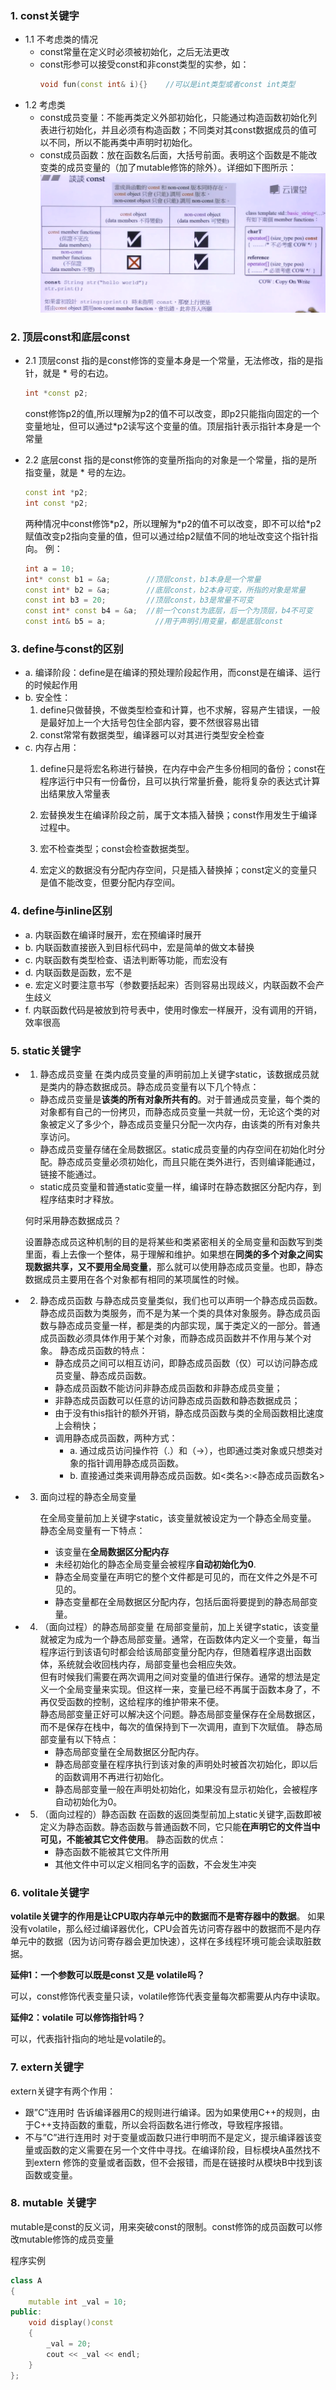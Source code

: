 ### 1. const关键字

+ 1.1 不考虑类的情况
    + const常量在定义时必须被初始化，之后无法更改
    + const形参可以接受const和非const类型的实参，如：
        ```cpp
        void fun(const int& i){}    //可以是int类型或者const int类型
        ```
+ 1.2 考虑类
    + const成员变量：不能再类定义外部初始化，只能通过构造函数初始化列表进行初始化，并且必须有构造函数；不同类对其const数据成员的值可以不同，所以不能再类中声明时初始化。
    + const成员函数：放在函数名后面，大括号前面。表明这个函数是不能改变类的成员变量的（加了mutable修饰的除外）。详细如下图所示：
    ![](https://raw.githubusercontent.com/fengz63/picture/main/20210326152237.png)

### 2. 顶层const和底层const

+ 2.1  顶层const
    指的是const修饰的变量本身是一个常量，无法修改，指的是指针，就是 * 号的右边。
    ```cpp
    int *const p2;
    ```
    const修饰p2的值,所以理解为p2的值不可以改变，即p2只能指向固定的一个变量地址，但可以通过*p2读写这个变量的值。顶层指针表示指针本身是一个常量

+ 2.2 底层const
    指的是const修饰的变量所指向的对象是一个常量，指的是所指变量，就是 * 号的左边。
    ```cpp
    const int *p2;
    int const *p2;
    ```
    两种情况中const修饰\*p2，所以理解为\*p2的值不可以改变，即不可以给\*p2赋值改变p2指向变量的值，但可以通过给p2赋值不同的地址改变这个指针指向。
    例：
    ```cpp
    int a = 10;
	int* const b1 = &a;        //顶层const，b1本身是一个常量
	const int* b2 = &a;        //底层const，b2本身可变，所指的对象是常量
	const int b3 = 20;         //顶层const，b3是常量不可变
	const int* const b4 = &a;  //前一个const为底层，后一个为顶层，b4不可变
    const int& b5 = a;           //用于声明引用变量，都是底层const
    ```

### 3. define与const的区别

+ a. 编译阶段：define是在编译的预处理阶段起作用，而const是在编译、运行的时候起作用
+ b. 安全性：
    1) define只做替换，不做类型检查和计算，也不求解，容易产生错误，一般是最好加上一个大括号包住全部内容，要不然很容易出错
    2) const常常有数据类型，编译器可以对其进行类型安全检查
+ c. 内存占用：
    1) define只是将宏名称进行替换，在内存中会产生多份相同的备份；const在程序运行中只有一份备份，且可以执行常量折叠，能将复杂的表达式计算出结果放入常量表
    2) 宏替换发生在编译阶段之前，属于文本插入替换；const作用发生于编译过程中。
    
    3) 宏不检查类型；const会检查数据类型。
    
    4) 宏定义的数据没有分配内存空间，只是插入替换掉；const定义的变量只是值不能改变，但要分配内存空间。

### 4. define与inline区别

+ a. 内联函数在编译时展开，宏在预编译时展开
+ b. 内联函数直接嵌入到目标代码中，宏是简单的做文本替换
+ c. 内联函数有类型检查、语法判断等功能，而宏没有
+ d. 内联函数是函数，宏不是
+ e. 宏定义时要注意书写（参数要括起来）否则容易出现歧义，内联函数不会产生歧义
+ f. 内联函数代码是被放到符号表中，使用时像宏一样展开，没有调用的开销，效率很高


### 5. static关键字

+ 1. 静态成员变量
    在类内成员变量的声明前加上关键字static，该数据成员就是类内的静态数据成员。静态成员变量有以下几个特点：
    + 静态成员变量是**该类的所有对象所共有的**。对于普通成员变量，每个类的对象都有自己的一份拷贝，而静态成员变量一共就一份，无论这个类的对象被定义了多少个，静态成员变量只分配一次内存，由该类的所有对象共享访问。
    + 静态成员变量存储在全局数据区。static成员变量的内存空间在初始化时分配。静态成员变量必须初始化，而且只能在类外进行，否则编译能通过，链接不能通过。
    + static成员变量和普通static变量一样，编译时在静态数据区分配内存，到程序结束时才释放。

    何时采用静态数据成员？

    设置静态成员这种机制的目的是将某些和类紧密相关的全局变量和函数写到类里面，看上去像一个整体，易于理解和维护。如果想在**同类的多个对象之间实现数据共享，又不要用全局变量**，那么就可以使用静态成员变量。也即，静态数据成员主要用在各个对象都有相同的某项属性的时候。

+ 2. 静态成员函数
    与静态成员变量类似，我们也可以声明一个静态成员函数。静态成员函数为类服务，而不是为某一个类的具体对象服务。静态成员函数与静态成员变量一样，都是类的内部实现，属于类定义的一部分。普通成员函数必须具体作用于某个对象，而静态成员函数并不作用与某个对象。
    静态成员函数的特点：
        + 静态成员之间可以相互访问，即静态成员函数（仅）可以访问静态成员变量、静态成员函数。
        + 静态成员函数不能访问非静态成员函数和非静态成员变量；
        + 非静态成员函数可以任意的访问静态成员函数和静态数据成员；
        + 由于没有this指针的额外开销，静态成员函数与类的全局函数相比速度上会稍快；
        + 调用静态成员函数，两种方式：
            + a. 通过成员访问操作符（.）和（->），也即通过类对象或只想类对象的指针调用静态成员函数。
            + b. 直接通过类来调用静态成员函数。如<类名>:<静态成员函数名>

+ 3. 面向过程的静态全局变量

        在全局变量前加上关键字static，该变量就被设定为一个静态全局变量。
    静态全局变量有一下特点：
        + 该变量在**全局数据区分配内存**
        + 未经初始化的静态全局变量会被程序**自动初始化为0**.
        + 静态全局变量在声明它的整个文件都是可见的，而在文件之外是不可见的。
        + 静态变量都在全局数据区分配内存，包括后面将要提到的静态局部变量。

+ 4. （面向过程）的静态局部变量
    在局部变量前，加上关键字static，该变量就被定为成为一个静态局部变量。通常，在函数体内定义一个变量，每当程序运行到该语句时都会给该局部变量分配内存，但随着程序退出函数体，系统就会收回栈内存，局部变量也会相应失效。<br/>
        但有时候我们需要在两次调用之间对变量的值进行保存。通常的想法是定义一个全局变量来实现。但这样一来，变量已经不再属于函数本身了，不再仅受函数的控制，这给程序的维护带来不便。<br/>
        静态局部变量正好可以解决这个问题。静态局部变量保存在全局数据区，而不是保存在栈中，每次的值保持到下一次调用，直到下次赋值。
        静态局部变量有以下特点：
        + 静态局部变量在全局数据区分配内存。
        + 静态局部变量在程序执行到该对象的声明处时被首次初始化，即以后的函数调用不再进行初始化。
        + 静态局部变量一般在声明处初始化，如果没有显示初始化，会被程序自动初始化为0。

+ 5. （面向过程的）静态函数
    在函数的返回类型前加上static关键字,函数即被定义为静态函数。静态函数与普通函数不同，它只能**在声明它的文件当中可见，不能被其它文件使用**。
    静态函数的优点：
        + 静态函数不能被其它文件所用
        + 其他文件中可以定义相同名字的函数，不会发生冲突

### 6. volitale关键字
**volatile关键字的作用是让CPU取内存单元中的数据而不是寄存器中的数据**。 如果没有volatile，那么经过编译器优化，CPU会首先访问寄存器中的数据而不是内存单元中的数据（因为访问寄存器会更加快速），这样在多线程环境可能会读取脏数据。

**延伸1：一个参数可以既是const 又是 volatile吗？**

可以，const修饰代表变量只读，volatile修饰代表变量每次都需要从内存中读取。

**延伸2：volatile 可以修饰指针吗？**

可以，代表指针指向的地址是volatile的。

### 7. extern关键字

extern关键字有两个作用：

+ 跟”C”连用时 告诉编译器用C的规则进行编译。因为如果使用C++的规则，由于C++支持函数的重载，所以会将函数名进行修改，导致程序报错。
+ 不与”C”进行连用时 对于变量或函数只进行申明而不是定义，提示编译器该变量或函数的定义需要在另一个文件中寻找。在编译阶段，目标模块A虽然找不到extern 修饰的变量或者函数，但不会报错，而是在链接时从模块B中找到该函数或变量。

### 8. mutable 关键字

mutable是const的反义词，用来突破const的限制。const修饰的成员函数可以修改mutable修饰的成员变量

程序实例
```cpp
class A
{
    mutable int _val = 10;
public:
    void display()const
    {
        _val = 20;
        cout << _val << endl;
    }
};
```
